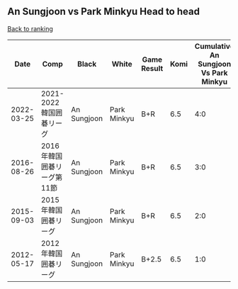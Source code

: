 ## An Sungjoon vs Park Minkyu Head to head

[Back to ranking](../../index.md)




| **Date** | **Comp** | **Black** | **White** | **Game Result** | **Komi** | **Cumulative An Sungjoon Vs Park Minkyu** | **An Sungjoon Streak** | **Park Minkyu Streak** | 
| --- | --- | --- | --- | --- | --- | --- | --- | --- |
| 2022-03-25 | 2021-2022韓国囲碁リーグ | An Sungjoon | Park Minkyu | B+R | 6.5 | 4:0 | 4 | 0 | 
| 2016-08-26 | 2016年韓国囲碁リーグ第11節 | An Sungjoon | Park Minkyu | B+R | 6.5 | 3:0 | 3 | 0 | 
| 2015-09-03 | 2015年韓国囲碁リーグ | An Sungjoon | Park Minkyu | B+R | 6.5 | 2:0 | 2 | 0 | 
| 2012-05-17 | 2012年韓国囲碁リーグ | An Sungjoon | Park Minkyu | B+2.5 | 6.5 | 1:0 | 1 | 0 |




